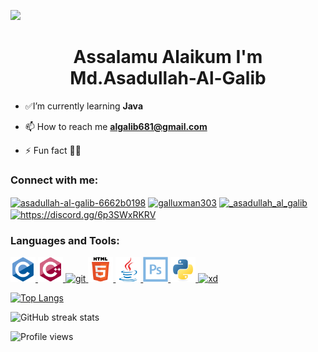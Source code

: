 

![](https://scontent.fdac116-1.fna.fbcdn.net/v/t1.6435-9/242198606_1291874121225564_2975114413354283236_n.jpg?_nc_cat=101&ccb=1-5&_nc_sid=09cbfe&_nc_ohc=18MOuxlqW-kAX-ntS4j&_nc_ht=scontent.fdac116-1.fna&oh=90262860c223b5f7b9a9282eae6d8e1b&oe=618CCA90)
<h1 align="center">Assalamu Alaikum I'm Md.Asadullah-Al-Galib</h1>


- ✅I’m currently learning **Java**

- 📫 How to reach me **algalib681@gmail.com**

- ⚡ Fun fact **🤷‍♂️**

<h3 align="left">Connect with me:</h3>
<p align="left">
<a href="https://linkedin.com/in/asadullah-al-galib-6662b0198" target="blank"><img align="center" src="https://raw.githubusercontent.com/rahuldkjain/github-profile-readme-generator/master/src/images/icons/Social/linked-in-alt.svg" alt="asadullah-al-galib-6662b0198" height="30" width="40" /></a>
<a href="https://fb.com/galluxman303" target="blank"><img align="center" src="https://raw.githubusercontent.com/rahuldkjain/github-profile-readme-generator/master/src/images/icons/Social/facebook.svg" alt="galluxman303" height="30" width="40" /></a>
<a href="https://instagram.com/_asadullah_al_galib" target="blank"><img align="center" src="https://raw.githubusercontent.com/rahuldkjain/github-profile-readme-generator/master/src/images/icons/Social/instagram.svg" alt="_asadullah_al_galib" height="30" width="40" /></a>
<a href="https://discord.gg/https://discord.gg/6p3SWxRKRV" target="blank"><img align="center" src="https://raw.githubusercontent.com/rahuldkjain/github-profile-readme-generator/master/src/images/icons/Social/discord.svg" alt="https://discord.gg/6p3SWxRKRV" height="30" width="40" /></a>
</p>

<h3 align="left">Languages and Tools:</h3>
<p align="left"> <a href="https://www.cprogramming.com/" target="_blank"> <img src="https://raw.githubusercontent.com/devicons/devicon/master/icons/c/c-original.svg" alt="c" width="40" height="40"/> </a> <a href="https://www.w3schools.com/cpp/" target="_blank"> <img src="https://raw.githubusercontent.com/devicons/devicon/master/icons/cplusplus/cplusplus-original.svg" alt="cplusplus" width="40" height="40"/> </a> <a href="https://git-scm.com/" target="_blank"> <img src="https://www.vectorlogo.zone/logos/git-scm/git-scm-icon.svg" alt="git" width="40" height="40"/> </a> <a href="https://www.w3.org/html/" target="_blank"> <img src="https://raw.githubusercontent.com/devicons/devicon/master/icons/html5/html5-original-wordmark.svg" alt="html5" width="40" height="40"/> </a> <a href="https://www.java.com" target="_blank"> <img src="https://raw.githubusercontent.com/devicons/devicon/master/icons/java/java-original.svg" alt="java" width="40" height="40"/> </a> <a href="https://www.photoshop.com/en" target="_blank"> <img src="https://raw.githubusercontent.com/devicons/devicon/master/icons/photoshop/photoshop-line.svg" alt="photoshop" width="40" height="40"/> </a> <a href="https://www.python.org" target="_blank"> <img src="https://raw.githubusercontent.com/devicons/devicon/master/icons/python/python-original.svg" alt="python" width="40" height="40"/> </a> <a href="https://www.adobe.com/products/xd.html" target="_blank"> <img src="https://cdn.worldvectorlogo.com/logos/adobe-xd.svg" alt="xd" width="40" height="40"/> </a> </p>



[![Top Langs](https://github-readme-stats.vercel.app/api/top-langs/?username=Galib3o3)](https://github.com/anuraghazra/github-readme-stats)



![GitHub streak stats](https://github-readme-streak-stats.herokuapp.com/?user=Galib3o3)  

![Profile views](https://gpvc.arturio.dev/Galib3o3)  
